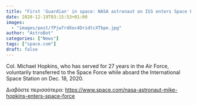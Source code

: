 ```yaml
---
title: "First 'Guardian' in space: NASA astronaut on ISS enters Space Force"
date: 2020-12-19T03:15:53+01:00
images:
  - "images/post/fPjw7rdXoc4DridtcXTbpe.jpg"
author: "AstroBot"
categories: ["News"]
tags: ["space.com"]
draft: false
---
```


Col. Michael Hopkins, who has served for 27 years in the Air Force, voluntarily transferred to the Space Force while aboard the International Space Station on Dec. 18, 2020. 

Διαβάστε περισσότερα: https://www.space.com/nasa-astronaut-mike-hopkins-enters-space-force
